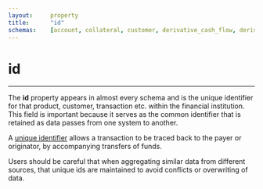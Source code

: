 ```yaml
---
layout:		property
title:		"id"
schemas:	[account, collateral, customer, derivative_cash_flow, derivative, exchange_rate, guarantor, issuer, index, loan_transaction, loan, security]
---
```


# id

---

The **id** property appears in almost every schema and is the unique identifier for that product, customer, transaction etc. within the financial institution. This field is important because it serves as the common identifier that is retained as data passes from one system to another.

A [unique identifier][unid] allows a transaction to be traced back to the payer or originator, by accompanying transfers of funds.

Users should be careful that when aggregating similar data from different sources, that unique ids are maintained to avoid conflicts or overwriting of data.

[unid]: http://eur-lex.europa.eu/LexUriServ/LexUriServ.do?uri=OJ:L:2006:345:0001:0009:EN:PDF
